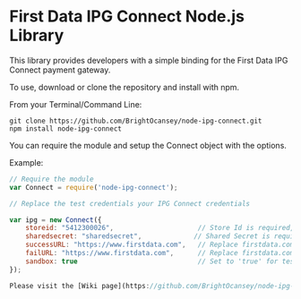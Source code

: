 First Data IPG Connect Node.js Library
=====================

This library provides developers with a simple binding for the First Data IPG Connect payment gateway.

To use, download or clone the repository and install with npm.

From your Terminal/Command Line:
```
git clone https://github.com/BrightOcansey/node-ipg-connect.git
npm install node-ipg-connect
```

You can require the module and setup the Connect object with the options.

Example:

```javascript
// Require the module
var Connect = require('node-ipg-connect');

// Replace the test credentials your IPG Connect credentials

var ipg = new Connect({
    storeid: "5412300026",                     // Store Id is required, replace 5412300026 with your Store Id
    sharedsecret: "sharedsecret",             // Shared Secret is required, replace sharedsecert with your Shared Secret
    successURL: "https://www.firstdata.com",   // Replace firstdata.com with your store URL to redirect customer after a succesfull payment
    failURL: "https://www.firstdata.com",      // Replace firstdata.com with your store URL to redirect customer after failed/declined payment
    sandbox: true                              // Set to 'true' for testing and 'false' for Live- Use the correct test or live credentials
});

Please visit the [Wiki page](https://github.com/BrightOcansey/node-ipg-connect/wiki/Node-IPG-Connect) to learn how to build IPG Connect payment app using Nodejs and Express with the node-ipg-connect module.
